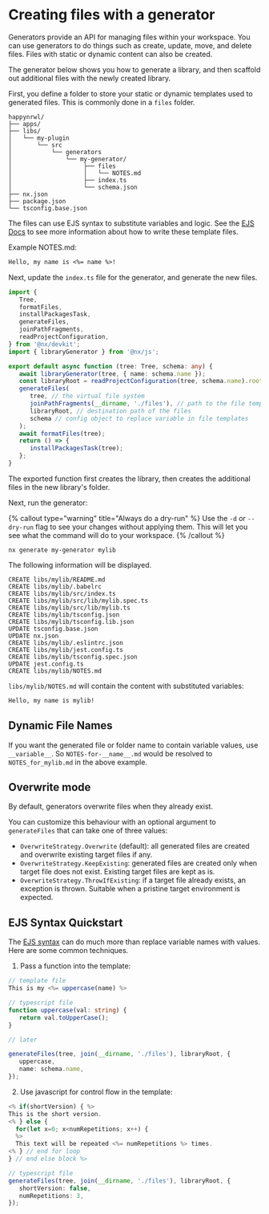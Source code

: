 # Creating files with a generator

Generators provide an API for managing files within your workspace. You can use generators to do things such as create, update, move, and delete files. Files with static or dynamic content can also be created.

The generator below shows you how to generate a library, and then scaffold out additional files with the newly created library.

First, you define a folder to store your static or dynamic templates used to generated files. This is commonly done in a `files` folder.

```text
happynrwl/
├── apps/
├── libs/
│   └── my-plugin
│       └── src
│           └── generators
│               └── my-generator/
│                    ├── files
│                    │   └── NOTES.md
│                    ├── index.ts
│                    └── schema.json
├── nx.json
├── package.json
└── tsconfig.base.json
```

The files can use EJS syntax to substitute variables and logic. See the [EJS Docs](https://ejs.co/) to see more information about how to write these template files.

Example NOTES.md:

```markdown
Hello, my name is <%= name %>!
```

Next, update the `index.ts` file for the generator, and generate the new files.

```typescript {% fileName="index.ts" %}
import {
   Tree,
   formatFiles,
   installPackagesTask,
   generateFiles,
   joinPathFragments,
   readProjectConfiguration,
} from '@nx/devkit';
import { libraryGenerator } from '@nx/js';

export default async function (tree: Tree, schema: any) {
   await libraryGenerator(tree, { name: schema.name });
   const libraryRoot = readProjectConfiguration(tree, schema.name).root;
   generateFiles(
      tree, // the virtual file system
      joinPathFragments(__dirname, './files'), // path to the file templates
      libraryRoot, // destination path of the files
      schema // config object to replace variable in file templates
   );
   await formatFiles(tree);
   return () => {
      installPackagesTask(tree);
   };
}
```

The exported function first creates the library, then creates the additional files in the new library's folder.

Next, run the generator:

{% callout type="warning" title="Always do a dry-run" %}
Use the `-d` or `--dry-run` flag to see your changes without applying them. This will let you see what the command will do to your workspace.
{% /callout %}

```shell
nx generate my-generator mylib
```

The following information will be displayed.

```{% command="nx generate my-generator mylib" %}
CREATE libs/mylib/README.md
CREATE libs/mylib/.babelrc
CREATE libs/mylib/src/index.ts
CREATE libs/mylib/src/lib/mylib.spec.ts
CREATE libs/mylib/src/lib/mylib.ts
CREATE libs/mylib/tsconfig.json
CREATE libs/mylib/tsconfig.lib.json
UPDATE tsconfig.base.json
UPDATE nx.json
CREATE libs/mylib/.eslintrc.json
CREATE libs/mylib/jest.config.ts
CREATE libs/mylib/tsconfig.spec.json
UPDATE jest.config.ts
CREATE libs/mylib/NOTES.md
```

`libs/mylib/NOTES.md` will contain the content with substituted variables:

```markdown
Hello, my name is mylib!
```

## Dynamic File Names

If you want the generated file or folder name to contain variable values, use `__variable__`. So `NOTES-for-__name__.md` would be resolved to `NOTES_for_mylib.md` in the above example.

## Overwrite mode

By default, generators overwrite files when they already exist.

You can customize this behaviour with an optional argument to `generateFiles` that can take one of three values:

-  `OverwriteStrategy.Overwrite` (default): all generated files are created and overwrite existing target files if any.
-  `OverwriteStrategy.KeepExisting`: generated files are created only when target file does not exist. Existing target files are kept as is.
-  `OverwriteStrategy.ThrowIfExisting`: if a target file already exists, an exception is thrown. Suitable when a pristine target environment is expected.

## EJS Syntax Quickstart

The [EJS syntax](https://ejs.co/) can do much more than replace variable names with values. Here are some common techniques.

1. Pass a function into the template:

```typescript
// template file
This is my <%= uppercase(name) %>
```

```typescript
// typescript file
function uppercase(val: string) {
   return val.toUpperCase();
}

// later

generateFiles(tree, join(__dirname, './files'), libraryRoot, {
   uppercase,
   name: schema.name,
});
```

2. Use javascript for control flow in the template:

```typescript
<% if(shortVersion) { %>
This is the short version.
<% } else {
  for(let x=0; x<numRepetitions; x++) {
  %>
  This text will be repeated <%= numRepetitions %> times.
<% } // end for loop
} // end else block %>
```

```typescript
// typescript file
generateFiles(tree, join(__dirname, './files'), libraryRoot, {
   shortVersion: false,
   numRepetitions: 3,
});
```
